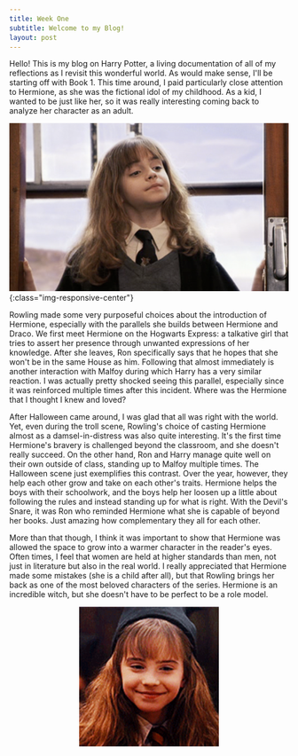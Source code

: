 ```yaml
---
title: Week One
subtitle: Welcome to my Blog!
layout: post
---
```

Hello! This is my blog on Harry Potter, a living documentation of all of my reflections as I revisit this wonderful world. As would make sense, I'll be starting off with Book 1. This time around, I paid particularly close attention to Hermione, as she was the fictional idol of my childhood. As a kid, I wanted to be just like her, so it was really interesting coming back to analyze her character as an adult. 

![](/assets/images/hermione-granger-train.png){:class="img-responsive-center"}

Rowling made some very purposeful choices about the introduction of Hermione, especially with the parallels she builds between Hermione and Draco. We first meet Hermione on the Hogwarts Express: a talkative girl that tries to assert her presence through unwanted expressions of her knowledge. After she leaves, Ron specifically says that he hopes that she won't be in the same House as him. Following that almost immediately is another interaction with Malfoy during which Harry has a very similar reaction. I was actually pretty shocked seeing this parallel, especially since it was reinforced multiple times after this incident. Where was the Hermione that I thought I knew and loved? 

After Halloween came around, I was glad that all was right with the world. Yet, even during the troll scene, Rowling's choice of casting Hermione almost as a damsel-in-distress was also quite interesting. It's the first time Hermione's bravery is challenged beyond the classroom, and she doesn't really succeed. On the other hand, Ron and Harry manage quite well on their own outside of class, standing up to Malfoy multiple times. The Halloween scene just exemplifies this contrast. Over the year, however, they help each other grow and take on each other's traits. Hermione helps the boys with their schoolwork, and the boys help her loosen up a little about following the rules and instead standing up for what is right. With the Devil's Snare, it was Ron who reminded Hermione what she is capable of beyond her books. Just amazing how complementary they all for each other. 

More than that though, I think it was important to show that Hermione was allowed the space to grow into a warmer character in the reader's eyes. Often times, I feel that women are held at higher standards than men, not just in literature but also in the real world. I really appreciated that Hermione made some mistakes (she is a child after all), but that Rowling brings her back as one of the most beloved characters of the series. Hermione is an incredible witch, but she doesn't have to be perfect to be a role model. 

<center><img src="/assets/images/hermione-granger-points.gif" style="width: 50%; max-width: 350px"></center>